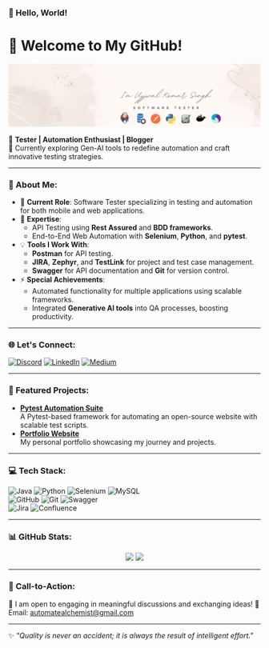 ### 👋 Hello, World!

# 🌟 Welcome to My GitHub!

![Banner](https://github.com/automatealchemist/automatealchemist/blob/main/github_banner.png)


🌟 **Tester | Automation Enthusiast | Blogger**  
🌱 Currently exploring Gen-AI tools to redefine automation and craft innovative testing strategies. 

---

### 💼 About Me:
- 🔭 **Current Role**: Software Tester specializing in testing and automation for both mobile and web applications.  
- 🌱 **Expertise**:  
  - API Testing using **Rest Assured** and **BDD frameworks**.  
  - End-to-End Web Automation with **Selenium**, **Python**, and **pytest**.  
- 💡 **Tools I Work With**:  
  - **Postman** for API testing.  
  - **JIRA**, **Zephyr**, and **TestLink** for project and test case management.  
  - **Swagger** for API documentation and **Git** for version control.  
- ⚡ **Special Achievements**:  
  - Automated functionality for multiple applications using scalable frameworks.  
  - Integrated **Generative AI tools** into QA processes, boosting productivity.  

---

### 🌐 Let's Connect:
[![Discord](https://img.shields.io/badge/Discord-%237289DA.svg?logo=discord&logoColor=white)](https://discord.com/channels/@angrybirdd) 
[![LinkedIn](https://img.shields.io/badge/LinkedIn-%230077B5.svg?logo=linkedin&logoColor=white)](https://www.linkedin.com/in/ujjwal-k-singh) 
[![Medium](https://img.shields.io/badge/Medium-12100E?logo=medium&logoColor=white)](https://medium.com/@thetestinginsight)  

---

### 🚀 Featured Projects:
- [**Pytest Automation Suite**](https://github.com/automatealchemist/Orange-HRM-Demo-Open-Source-Website-Through-Pytest)  
 A Pytest-based framework for automating an open-source website with scalable test scripts.
- [**Portfolio Website**](https://automatealchemist.github.io)  
  My personal portfolio showcasing my journey and projects.

---

### 💻 Tech Stack:
![Java](https://img.shields.io/badge/java-%23ED8B00.svg?style=for-the-badge&logo=openjdk&logoColor=white) 
![Python](https://img.shields.io/badge/python-3670A0?style=for-the-badge&logo=python&logoColor=ffdd54) 
![Selenium](https://img.shields.io/badge/selenium-%23172BF4.svg?style=for-the-badge&logo=selenium&logoColor=white) 
![MySQL](https://img.shields.io/badge/mysql-4479A1.svg?style=for-the-badge&logo=mysql&logoColor=white)  
![GitHub](https://img.shields.io/badge/github-%23121011.svg?style=for-the-badge&logo=github&logoColor=white) 
![Git](https://img.shields.io/badge/git-%23F05033.svg?style=for-the-badge&logo=git&logoColor=white) 
![Swagger](https://img.shields.io/badge/-Swagger-%23Clojure?style=for-the-badge&logo=swagger&logoColor=white)  
![Jira](https://img.shields.io/badge/jira-%230A0FFF.svg?style=for-the-badge&logo=jira&logoColor=white) 
![Confluence](https://img.shields.io/badge/confluence-%23172BF4.svg?style=for-the-badge&logo=confluence&logoColor=white)

---

### 📊 GitHub Stats:
<div align="center">
  <img src="https://github-readme-stats.vercel.app/api?username=automatealchemist&show_icons=true&theme=onedark" width="48%">
  <img src="https://github-readme-stats.vercel.app/api/top-langs/?username=automatealchemist&layout=compact&theme=onedark" width="48%">
</div>

---

### 🎯 Call-to-Action:
🚀 I am open to engaging in meaningful discussions and exchanging ideas! 
📩 Email: [automatealchemist@gmail.com](mailto:automatechemist@gmail.com)  

---

✨ _"Quality is never an accident; it is always the result of intelligent effort."_  
